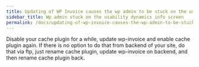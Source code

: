 ```yaml
---
title: Updating of WP Invoice causes the wp admin to be stuck on the usability dynamics info screen
sidebar_title: Wp admin stuck on the usability dynamics info screen
permalink: /docs/updating-of-wp-invoice-causes-the-wp-admin-to-be-stuck-on-the-usability-dynamics-info-screen/
---
```


Disable your cache plugin for a while, update wp-invoice and enable cache plugin again. If there is no option to do that from backend of your site, do that via ftp, just rename cache plugin, update wp-invoice on backend, and then rename cache plugin back.